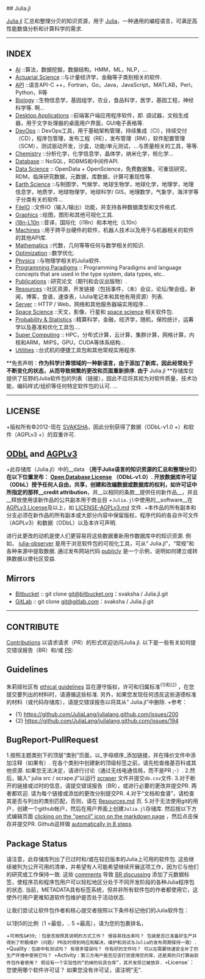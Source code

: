 <div class="github-widget" data-repo="svaksha/Julia.jl"></div>
<script async src="https://pagead2.googlesyndication.com/pagead/js/adsbygoogle.js"></script><ins class="adsbygoogle" style="display:block" data-ad-client="ca-pub-6890694312814945" data-ad-slot="5473692530" data-ad-format="auto"  data-full-width-responsive="true"></ins><script>(adsbygoogle = window.adsbygoogle || []).push({});</script>
## Julia.jl

[Julia.jl](http://svaksha.github.io/Julia.jl) 汇总和整理分贝的知识资源，用于 [Julia](https://github.com/JuliaLang)，一种通用的编程语言，可满足高性能数值分析和计算科学的需求.


----

## INDEX

+ [AI](https://github.com/svaksha/Julia.jl/blob/master/AI.md) ::算法，数据挖掘，数据结构，HMM，ML，NLP，...
+ [Actuarial Science](https://github.com/svaksha/Julia.jl/blob/master/ActuarialScience.md) ::与计量经济学，金融等子类别相关的软件.
+ [API](https://github.com/svaksha/Julia.jl/blob/master/API.md) ::语言API-C ++，Fortran，Go，Java，JavaScript，MATLAB，Perl，Python，R等
+ [Biology](https://github.com/svaksha/Julia.jl/blob/master/Biology.md)  ::生物信息学，基因组学，农业，食品科学，医学，基因工程，神经科学等. 啊...
+ [Desktop Applications](https://github.com/svaksha/Julia.jl/blob/master/DesktopApplications.md)  ::前端客户端应用程序软件，即. 调试器，文档生成器，用于文字处理器的桌面用户界面，GUI电子表格等.
+ [DevOps](https://github.com/svaksha/Julia.jl/blob/master/DevOps.md) :: DevOps工具，用于基础架构管理，持续集成（CI），持续交付（CD），程序包管理，发布工程（RE），发布管理（RM），软件配置管理（SCM），测试驱动开发，沙盒，功能/单元测试，...与质量相关的工具，等等.
+ [Chemistry](https://github.com/svaksha/Julia.jl/blob/master/Chemistry.md) ::分析化学，化学信息学，晶体学，纳米化学，核化学...
+ [Database](https://github.com/svaksha/Julia.jl/blob/master/Database.md) :: NoSQL，RDBMS和中间件API.
+ [Data Science](https://github.com/svaksha/Julia.jl/blob/master/DataScience.md) :: OpenData + OpenScience，免费数据集，可重现研究，RDM，临床研究数据，元数据，库数据，计算可重现性等.
+ [Earth Science](https://github.com/svaksha/Julia.jl/blob/master/Earth-Science.md) ::与制图学，气候学，地球生物学，地球化学，地理学，地理信息学，地质学，地球物理学，地球科学/ GIS，地理数学，气象学，海洋学等子分类有关的软件...
+ [FileIO](https://github.com/svaksha/Julia.jl/blob/master/FileIO.md) ::文件IO（输入/输出）功能，并支持各种数据类型和文件格式.
+ [Graphics](https://github.com/svaksha/Julia.jl/blob/master/Graphics.md) ::绘图，图形和其他可视化工具.
+ [i18n-L10n](https://github.com/svaksha/Julia.jl/blob/master/i18n-L10n.md) ::音译，国际化（i18n）和本地化（L10n）
+ [Machines](https://github.com/svaksha/Julia.jl/blob/master/Machines.md) ::用于跨平台硬件的软件，机器人技术以及用于与机器相关的软件的其他API库.
+ [Mathematics](https://github.com/svaksha/Julia.jl/blob/master/Mathematics.md) ::代数，几何等等任何与数学相关的知识.
+ [Optimization](https://github.com/svaksha/Julia.jl/blob/master/Optimization.md) ::数学优化.
+ [Physics](https://github.com/svaksha/Julia.jl/blob/master/Physics.md) ::与物理学相关的Julia软件.
+ [Programming Paradigms](https://github.com/svaksha/Julia.jl/blob/master/Programming-Paradigms.md) :: Programming Paradigms and language concepts that are used in the type system, data types, etc..
+ [Publications](https://github.com/svaksha/Julia.jl/blob/master/Publications.md) ::研究论文（期刊和会议出版物）.
+ [Resources](https://github.com/svaksha/Julia.jl/blob/master/Resources.md) ::社区资源，开发链接（包括事件，（未）会议，论坛/聚会组，新闻，博客，食谱，速查表，IJulia笔记本和其他有用资源）列表.
+ [Server](https://github.com/svaksha/Julia.jl/blob/master/Server.md) :: HTTP / Web，网络和其他服务器端实用程序...
+ [Space Science](https://github.com/svaksha/Julia.jl/blob/master/Space-Science.md) ::天文，影像，行星和 [space science](https://en.wikipedia.org/wiki/Outline_of_space_science) 相关软件包.
+ [Probability & Statistics](https://github.com/svaksha/Julia.jl/blob/master/Probability-Statistics.md) ::精算科学，金融，经济学，随机，保险统计，运筹学以及基准和优化工具包....
+ [Super Computing](https://github.com/svaksha/Julia.jl/blob/master/Super-Computing.md) :: HPC，分布式计算，云计算，集群计算，网格计算，内核和ARM，MIPS，GPU，CUDA等体系结构...
+ [Utilities](https://github.com/svaksha/Julia.jl/blob/master/Utilities.md) ::台式机的便捷工具包和其他常规实用程序.

 **免责声明：**作为科学计算领域的一种新语言，由于添加了新库，因此经常处于不断变化的状态，从而导致频繁的更改和页面重新排序. 由于** Julia.jl **存储库仅提供了狂野的Julia软件包的列表（链接），因此不应将其视为对软件质量，技术功能，编码样式/组织等任何特定软件包的认可. ...

----

## LICENSE

+版权所有©2012-现在 [SVAKSHA](http://svaksha.com/pages/Bio)，因此分别获得了数据（ODbL-v1.0 +）和软件（AGPLv3 +）的双重许可.

## [ODbL](https://opendatacommons.org/licenses/odbl/1-0/) and [AGPLv3](http://www.gnu.org/licenses/agpl-3.0.html)

+此存储库（Julia.jl）中的__data __（用于Julia语言的知识资源的汇总和整理分贝）在以下位置发布： [Open Database License](https://opendatacommons.org/licenses/odbl/1-0/)  （ODbL-v1.0）. 开放数据库许可证（ODbL）授予任何人自由，共享，创建和改编数据或数据库的权利，如许可证中所指定的那样__credit attribution__，并__以相同的条款__提供任何新作品__，并且__释放使用该新作品的公共副本用于商业目
+`Julia.jl`中使用的__software__在 [AGPLv3 License](http://www.gnu.org/licenses/agpl-3.0.html)及以上，如 [LICENSE-AGPLv3.md](https://github.com/svaksha/Julia.jl/blob/master/LICENSE-AGPLv3.md) 文件.
+本作品的所有副本和分支必须在新作品的所有副本或大部分内容中保留版权，程序代码的各自许可文件（AGPLv3）和数据（ODbL）以及本许可声明.

进行此更改的动机是使人们更容易将这些数据重新用作数据库中的知识资源. 例如， [julia-observer](https://juliaobserver.com) 是用于浏览软件包的可视化工具，可从“ Julia.jl”，“常规”和各种来源中提取数据. 通过发布网站代码 [publicly](https://github.com/djsegal/julia_observer) 是一个示例，说明如何建立或转换数据以使社区受益.


## Mirrors
+ [Bitbucket](https://bitbucket.org/svaksha/Julia.jl) :: git clone git@bitbucket.org：svaksha / Julia.jl.git
+ [GitLab](https://gitlab.com/svaksha/Julia.jl) :: git clone git@gitlab.com：svaksha / Julia.jl.git

----

## CONTRIBUTE

[Contributions](https://github.com/svaksha/Julia.jl/graphs/contributors) 以请求请求（PR）的形式欢迎访问Julia.jl. 以下是一些有关如何提交错误报告（BR）和/或 [PR](https://github.com/svaksha/Julia.jl/pulls):

## Guidelines

朱莉娅社区有 [ethical guidelines](http://julialang.org/community/standards/) 旨在遵守版权，许可和归属标准<sup>{1}和{2}</sup> ，在您提交要列出的材料时，请遵循这些标准. 另外，如果您发现任何违反这些道德标准的材料（或代码存储库），请提交错误报告以将其从“ Julia.jl”中删除.
+参考：
   + {1} https://github.com/JuliaLang/julialang.github.com/issues/200
   + {2} https://github.com/JuliaLang/julialang.github.com/issues/194


## BugReport-PullRequest

 1.按照主题类别下的顶层“类别”页面，以_字母顺序_添加链接，并在降价文件中添加注释（如果有）. 在各个类别中创建新的顶级标签之前，请先检查维基百科或其他资源. 如果您无法决定，请进行讨论（通过无线电通信局，而不是PR ;-）.
2.然后，输入“ julia src / scrape.jl”以运行 [scraper](https://github.com/svaksha/Julia.jl/blob/master/src/scrape.jl) 文件并提交`db.csv`文件.
 3.对于断开的链接或过时的信息，请提交错误报告（BR），或进行必要的更改并提交PR. 两者都欢迎. 请为每个链接或添加的更改分别提交PR.
4.对于“文档和食谱”，请检查其是否与列出的类别匹配，否则，请在 [Resources.md](https://github.com/svaksha/Julia.jl/blob/master/Resources.md) 页.
 5.对于无法使用git的用户，创建一个github帐户，然后在用户界面上创建`Julia.jl`存储库. 然后按以下方式编辑页面 [clicking on the "pencil" icon on the markdown page](https://help.github.com/articles/editing-files-in-your-repository) ，然后点击保存并提交PR.  Github这样做 [automatically in 8 steps](https://help.github.com/articles/editing-files-in-another-user-s-repository).


## Package Status

请注意，此存储库列出了已过时和/或在较旧版本的Julia上可用的软件包. 这些继续被列为公开可用的清单，并希望有人可能希望继续开展这项工作，因为它与他们的研究或工作保持一致. 这些 [comments](https://github.com/svaksha/Julia.jl/commit/a884fe9e921d57b87d85e970c2f57b8f21025641#commitcomment-15802037) 导致 [BR discussing](https://github.com/svaksha/Julia.jl/issues/55) 添加了元数据标签，使程序员和程序包用户可以轻松地区分处于不同开发阶段的各种Julia程序包的状态. 当前，METADATA具有标签系统，但并非所有软件包的作者都使用它，这使外行用户更难知道软件包维护是否处于活动状态.

让我们尝试让软件包作者和核心提交者按照以下条件标记他们的Julia软件包：

以1到5的比例（1 =最低，.. 5 =最高），请为您的包裹排名，

 +`可用性&#39;：包是否按照其说明的方式工作？ 很容易找出来吗？ 包装是否已准备好生产并得到了积极维护（问题/ PR及时得到响应和解决，维护和测试与Julia的发布周期保持一致）.
 +`Quality`：包装中有测试吗？ 有很多错误吗？ 你有好的文件吗？ 可以在需要快速安全补丁的生产环境中使用它吗？
 +`Activity`：第三方用户是否应该打扰使用您的库，还是真的只打算由软件包作者使用？ 假设有一个实验性的“扔掉的玩具仓库”，其开发现已被放弃.
 +`License`：您使用哪个软件许可证？ 如果您没有许可证，请注明“无”.
